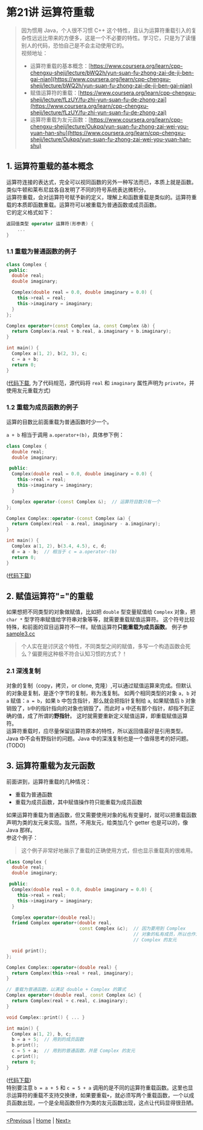 # 第21讲 运算符重载

> 因为惯用 Java，个人很不习惯 C++ 这个特性，且认为运算符重载引入的复杂性远远比带来的方便多，这是一个不必要的特性。学习它，只是为了读懂别人的代码，恐怕自己是不会主动使用它的。  
> 视频地址：
>
> * 运算符重载的基本概念：[https://www.coursera.org/learn/cpp-chengxu-sheji/lecture/bWQ2h/yun-suan-fu-zhong-zai-de-ji-ben-gai-nian](https://www.coursera.org/learn/cpp-chengxu-sheji/lecture/bWQ2h/yun-suan-fu-zhong-zai-de-ji-ben-gai-nian)
> * 赋值运算符的重载：[https://www.coursera.org/learn/cpp-chengxu-sheji/lecture/fLzUY/fu-zhi-yun-suan-fu-de-zhong-zai](https://www.coursera.org/learn/cpp-chengxu-sheji/lecture/fLzUY/fu-zhi-yun-suan-fu-de-zhong-zai)
> * 运算符重载为友元函数：[https://www.coursera.org/learn/cpp-chengxu-sheji/lecture/Oukpq/yun-suan-fu-zhong-zai-wei-you-yuan-han-shu](https://www.coursera.org/learn/cpp-chengxu-sheji/lecture/Oukpq/yun-suan-fu-zhong-zai-wei-you-yuan-han-shu)

## 1. 运算符重载的基本概念

运算符连接的表达式，完全可以视同函数的另外一种写法而已，本质上就是函数。类似牛顿和莱布尼兹各自发明了不同的符号系统表达微积分。  
运算符重载，会对运算符号赋予新的定义，理解上和函数重载是类似的。运算符重载的本质即函数重载。运算符可以被重载为普通函数或成员函数。  
它的定义格式如下：

```cpp
返回值类型 operator 运算符(形参表) {
    ...
}
```

### 1.1 重载为普通函数的例子

```cpp
class Complex {
 public:
  double real;
  double imaginary;

  Complex(double real = 0.0, double imaginary = 0.0) {
    this->real = real;
    this->imaginary = imaginary;
  }
};

Complex operator+(const Complex &a, const Complex &b) {
  return Complex(a.real + b.real, a.imaginary + b.imaginary);
}

int main() {
  Complex a(1, 2), b(2, 3), c;
  c = a + b;
  return 0;
}
```

\([代码下载](https://github.com/iridiumcao/cpp-note/tree/880e117845a17eb6c60956118ca4255ee37bb412/code/ch21/sample1.cc), 为了代码规范，源代码将 `real` 和 `imaginary` 属性声明为 `private`，并使用友元重载方式\)

### 1.2 重载为成员函数的例子

运算的目数比前面重载为普通函数时少一个。

`a + b` 相当于调用 `a.operator+(b)`，具体参下例：

```cpp
class Complex {
  double real;
  double imaginary;

 public:
  Complex(double real = 0.0, double imaginary = 0.0) {
    this->real = real;
    this->imaginary = imaginary;
  }

  Complex operator-(const Complex &);  // 运算符目数只有一个
};

Complex Complex::operator-(const Complex &a) {
  return Complex(real - a.real, imaginary - a.imaginary);
}

int main() {
  Complex a(1, 2), b(3.4, 4.5), c, d;
  d = a - b;  // 相当于 c = a.operator-(b)
  return 0;
}
```

\([代码下载](https://github.com/iridiumcao/cpp-note/tree/880e117845a17eb6c60956118ca4255ee37bb412/code/ch21/sample2.cc)\)

## 2. 赋值运算符"="的重载

如果想把不同类型的对象做赋值，比如把 `double` 型变量赋值给 `Complex` 对象，把 `char *` 型字符串赋值给字符串对象等等，就需要重载赋值运算符。 这个符号比较特殊，和前面的双目运算符不一样。赋值运算符**只能重载为成员函数**。 例子参 [sample3.cc](https://github.com/iridiumcao/cpp-note/tree/880e117845a17eb6c60956118ca4255ee37bb412/code/ch21/sample3.cc)

> 个人实在是讨厌这个特性，不同类型之间的赋值，多写一个构造函数会死么？偏要用这种极不符合认知习惯的方式？！

### 2.1 深浅复制

对象的复制（copy，拷贝，or clone, 克隆）,可以通过赋值运算来完成。但默认的对象是复制，是逐个字节的复制，称为浅复制。 如两个相同类型的对象 `a, b` 对 `a` 赋值：`a = b`，如果 `b` 中包含指针，那么就会把指针复制给 `a`, 如果赋值后 `b` 对象销毁了，`b`中的指针指向的对象也销毁了。而此时 `a` 中还有那个指针，却指不到正确的值，成了所谓的**野指针**。 这时就需要重新定义赋值运算，即重载赋值运算符。  
运算符重载时，应尽量保留运算符原本的特性，所以返回值最好是引用类型。  
Java 中不会有野指针的问题。Java 中的深浅复制也是一个值得思考的好问题。\(TODO\)

## 3. 运算符重载为友元函数

前面讲到，运算符重载的几种情况：

* 重载为普通函数
* 重载为成员函数，其中赋值操作符只能重载为成员函数

如果运算符重载为普通函数，但又需要使用对象的私有变量时，就可以把重载函数声明为类的友元来实现。当然，不用友元，给类加几个 getter 也是可以的，像 Java 那样。  
参这个例子：

> 这个例子非常好地展示了重载的正确使用方式，但也显示重载真的很难用。

```cpp
class Complex {
  double real;
  double imaginary;

 public:
  Complex(double real = 0.0, double imaginary = 0.0) {
    this->real = real;
    this->imaginary = imaginary;
  }

  Complex operator+(double real);
  friend Complex operator+(double real,
                           const Complex &c);  // 因为要用到 Complex
                                               // 对象的私有成员，所以也作为
                                               // Complex 的友元

  void print();
};

Complex Complex::operator+(double real) {
  return Complex(this->real + real, imaginary);
}

// 重载为普通函数，以满足 double + Complex 的算式
Complex operator+(double real, const Complex &c) {
  return Complex(real + c.real, c.imaginary);
}

void Complex::print() { ... }

int main() {
  Complex a(1, 2), b, c;
  b = a + 5;  // 用到的成员函数
  b.print();
  c = 5 + a;  // 用到的普通函数，并是 Complex 的友元
  c.print();
  return 0;
}
```

\([代码下载](https://github.com/iridiumcao/cpp-note/tree/880e117845a17eb6c60956118ca4255ee37bb412/code/ch21/sample4.cc)\)  
特别要注意 `b = a + 5` 和 `c = 5 + a` 调用的是不同的运算符重载函数。这里也显示运算符的重载不支持交换律，如果要重载`+`，就必须写两个重载函数，一个以成员函数出现，一个是全局函数但作为类的友元函数出现，这点让代码显得很丑陋。

---

[\<Previous](ch-20-pointer-this.md) \| [Home](SUMMARY.md) \| [Next\>](ch-22-int-array.md)
